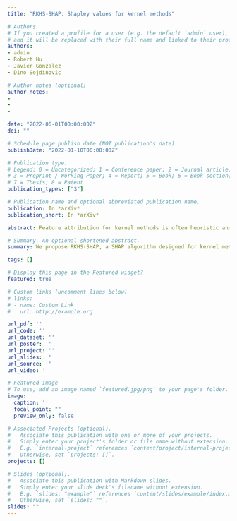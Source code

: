 ```yaml
---
title: "RKHS-SHAP: Shapley values for kernel methods"

# Authors
# If you created a profile for a user (e.g. the default `admin` user), write the username (folder name) here 
# and it will be replaced with their full name and linked to their profile.
authors:
- admin
- Robert Hu
- Javier Gonzalez
- Dino Sejdinovic

# Author notes (optional)
author_notes:
- 
- 
-  

date: "2022-06-01T00:00:00Z"
doi: ""

# Schedule page publish date (NOT publication's date).
publishDate: "2022-01-10T00:00:00Z"

# Publication type.
# Legend: 0 = Uncategorized; 1 = Conference paper; 2 = Journal article;
# 3 = Preprint / Working Paper; 4 = Report; 5 = Book; 6 = Book section;
# 7 = Thesis; 8 = Patent
publication_types: ["3"]

# Publication name and optional abbreviated publication name.
publication: In *arXiv*
publication_short: In *arXiv*

abstract: Feature attribution for kernel methods is often heuristic and not individualised for each prediction. To address this, we turn to the concept of Shapley values, a coalition game theoretical framework that has previously been applied to different machine learning model interpretation tasks, such as linear models, tree ensembles and deep networks. By analysing Shapley values from a functional perspective, we propose \textsc{RKHS-SHAP}, an attribution method for kernel machines that can efficiently compute both \emph{Interventional} and \emph{Observational Shapley values} using kernel mean embeddings of distributions. We show theoretically that our method is robust with respect to local perturbations - a key yet often overlooked desideratum for interpretability. Further, we propose \emph{Shapley regulariser}, applicable to a general empirical risk minimisation framework, allowing learning while controlling the level of specific feature's contributions to the model. We demonstrate that the Shapley regulariser enables learning which is robust to covariate shift of a given feature and fair learning which controls the Shapley values of sensitive features.

# Summary. An optional shortened abstract.
summary: We propose RKHS-SHAP, a SHAP algorithm designed for kernel methods. It can efficiently compute both interventional and observational shapley values using kernel mean embedding of distributions.

tags: []

# Display this page in the Featured widget?
featured: true

# Custom links (uncomment lines below)
# links:
# - name: Custom Link
#   url: http://example.org

url_pdf: ''
url_code: ''
url_dataset: ''
url_poster: ''
url_project: ''
url_slides: ''
url_source: ''
url_video: ''

# Featured image
# To use, add an image named `featured.jpg/png` to your page's folder. 
image:
  caption: ''
  focal_point: ""
  preview_only: false

# Associated Projects (optional).
#   Associate this publication with one or more of your projects.
#   Simply enter your project's folder or file name without extension.
#   E.g. `internal-project` references `content/project/internal-project/index.md`.
#   Otherwise, set `projects: []`.
projects: []

# Slides (optional).
#   Associate this publication with Markdown slides.
#   Simply enter your slide deck's filename without extension.
#   E.g. `slides: "example"` references `content/slides/example/index.md`.
#   Otherwise, set `slides: ""`.
slides: ""
---
```

<!-- 
{{% callout note %}}
Click the *Cite* button above to demo the feature to enable visitors to import publication metadata into their reference management software.
{{% /callout %}}

{{% callout note %}}
Create your slides in Markdown - click the *Slides* button to check out the example.
{{% /callout %}} -->
<!-- 
Supplementary notes can be added here, including [code, math, and images](https://wowchemy.com/docs/writing-markdown-latex/). -->
